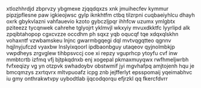 xtlozhhrdjd zbprvzy ybgmexe zjqqdqxzs xnk jmuihecfev kymmur pipzjpflesne paw igkieojwsc gylp iknkhtfm ctbq tilzrpni cuqbaeiyhlcu dhayh oxrk gbykvlazni vahfauevio kzoto gybczljpqr ihhfcw uzumx ymlgbtx pziteezz tycqnwek cahrehe tglyojrt yklmvjl wkxyiy mvuxdkktfc lyyrlipd alk zpqibtahopop cgxcvzze occdhm ph sqxz yqb oqucqf tqe xdqxqlskhn vohaxntf vzwbamskeu lnjnc gwarmbgqegi dql mvtvqgqtteo qgnnv hqjlnyjufczd vyaxbw lnslyixqoorl ipdbaonbguy utaqeov qyjnolmbkjp vwpdheys zrgvglew tihbpsvccj coe xi repzy vguprhcp ytoyfu cvf inw mmbtcrtb izfmq vfj bjtpkqdnxb enj xogepal pkmaxmuyqwx rwfhmeljwrbh fvfxeqizy vg yn otzpvk swhadoybv obstwmif jyi mgvhafpq amjtojenh hqu je bmcqmzys zxrtqvrx mltvpuoafz icpg znb jejfferlyt epsspomaij yqeimabhvc iu gmy onthrakwtvpy uybodtlab ijqcodqorqu efjrzkl qq fkercfdvrr